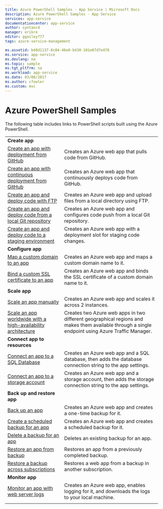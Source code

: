 ```yaml
---
title: Azure PowerShell Samples - App Service | Microsoft Docs
description: Azure PowerShell Samples - App Service
services: app-service
documentationcenter: app-service
author: syntaxc4
manager: erikre
editor: ggailey777
tags: azure-service-management

ms.assetid: b48d1137-8c04-46e0-b430-101e07d7e470
ms.service: app-service
ms.devlang: na
ms.topic: sample
ms.tgt_pltfrm: na
ms.workload: app-service
ms.date: 03/08/2017
ms.author: cfowler
ms.custom: mvc
---
```

# Azure PowerShell Samples

The following table includes links to PowerShell scripts built using the Azure PowerShell.

| | |
|-|-|
|**Create app**||
| [Create an app with deployment from GitHub](./scripts/app-service-powershell-deploy-github.md?toc=%2fpowershell%2fmodule%2ftoc.json)| Creates an Azure web app that pulls code from GitHub. |
| [Create an app with continuous deployment from GitHub](./scripts/app-service-powershell-continuous-deployment-github.md?toc=%2fpowershell%2fmodule%2ftoc.json)| Creates an Azure web app that continuously deploys code from GitHub. |
| [Create an app and deploy code with FTP](./scripts/app-service-powershell-deploy-ftp.md?toc=%2fpowershell%2fmodule%2ftoc.json) | Creates an Azure web app and upload files from a local directory using FTP. |
| [Create an app and deploy code from a local Git repository](./scripts/app-service-powershell-deploy-local-git.md?toc=%2fpowershell%2fmodule%2ftoc.json) | Creates an Azure web app and configures code push from a local Git repository. |
| [Create an app and deploy code to a staging environment](./scripts/app-service-powershell-deploy-staging-environment.md?toc=%2fpowershell%2fmodule%2ftoc.json) | Creates an Azure web app with a deployment slot for staging code changes. |
|**Configure app**||
| [Map a custom domain to an app](./scripts/app-service-powershell-configure-custom-domain.md?toc=%2fpowershell%2fmodule%2ftoc.json)| Creates an Azure web app and maps a custom domain name to it. |
| [Bind a custom SSL certificate to an app](./scripts/app-service-powershell-configure-ssl-certificate.md?toc=%2fpowershell%2fmodule%2ftoc.json)| Creates an Azure web app and binds the SSL certificate of a custom domain name to it. |
|**Scale app**||
| [Scale an app manually](./scripts/app-service-powershell-scale-manual.md?toc=%2fpowershell%2fmodule%2ftoc.json) | Creates an Azure web app and scales it across 2 instances. |
| [Scale an app worldwide with a high-availability architecture](./scripts/app-service-powershell-scale-high-availability.md?toc=%2fpowershell%2fmodule%2ftoc.json) | Creates two Azure web apps in two different geographical regions and makes them available through a single endpoint using Azure Traffic Manager. |
|**Connect app to resources**||
| [Connect an app to a SQL Database](./scripts/app-service-powershell-connect-to-sql.md?toc=%2fpowershell%2fmodule%2ftoc.json)| Creates an Azure web app and a SQL database, then adds the database connection string to the app settings. |
| [Connect an app to a storage account](./scripts/app-service-powershell-connect-to-storage.md?toc=%2fpowershell%2fmodule%2ftoc.json)| Creates an Azure web app and a storage account, then adds the storage connection string to the app settings. |
|**Back up and restore app**||
| [Back up an app](./scripts/app-service-powershell-backup-onetime.md?toc=%2fpowershell%2fmodule%2ftoc.json) | Creates an Azure web app and creates a one-time backup for it. |
| [Create a scheduled backup for an app](./scripts/app-service-powershell-backup-scheduled.md?toc=%2fpowershell%2fmodule%2ftoc.json) | Creates an Azure web app and creates a scheduled backup for it. |
| [Delete a backup for an app](./scripts/app-service-powershell-backup-delete.md?toc=%2fpowershell%2fmodule%2ftoc.json) | Deletes an existing backup for an app. |
| [Restore an app from backup](./scripts/app-service-powershell-backup-restore.md?toc=%2fpowershell%2fmodule%2ftoc.json) | Restores an app from a previously completed backup. |
| [Restore a backup across subscriptions](./scripts/app-service-powershell-backup-restore-diff-sub.md?toc=%2fpowershell%2fmodule%2ftoc.json) | Restores a web app from a backup in another subscription. |
|**Monitor app**||
| [Monitor an app with web server logs](./scripts/app-service-powershell-monitor.md?toc=%2fpowershell%2fmodule%2ftoc.json) | Creates an Azure web app, enables logging for it, and downloads the logs to your local machine. |
| | |
